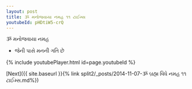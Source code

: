 ```yaml
---
layout: post
title: ૐ મનોજવાયા નમહ ૧૧ ટાઈમ્સ
youtubeId: pHDtiW5-crQ
---
```

 
 
 ૐ મનોજવાયા નમહ  
 
 -  જેની પાસે મનની ગતિ છે 
 
  
 
  
 
 
 
 
 
 


{% include youtubePlayer.html id=page.youtubeId %}
 
[Next]({{ site.baseurl }}{% link  split2/_posts/2014-11-07-ૐ બ્રહ્મ વિધે નમહ ૧૧ ટાઈમ્સ.md%})
 
